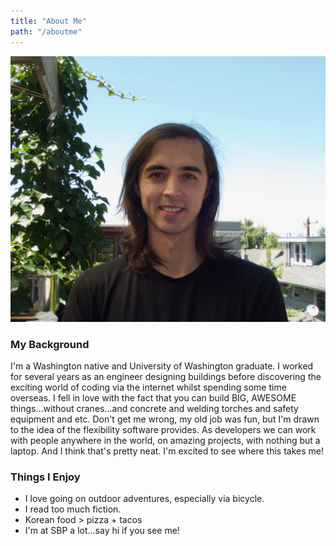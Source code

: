 ```yaml
---
title: "About Me"
path: "/aboutme"
---
```


![](./me.jpg)

### My Background

I'm a Washington native and University of Washington graduate. I worked for several years as an engineer designing buildings before discovering the exciting world of coding via the internet whilst spending some time overseas. I fell in love with the fact that you can build BIG, AWESOME things...without cranes...and concrete and welding torches and safety equipment and etc. Don't get me wrong, my old job was fun, but I'm drawn to the idea of the flexibility software provides. As developers we can work with people anywhere in the world, on amazing projects, with nothing but a laptop. And I think that's pretty neat. I'm excited to see where this takes me!

### Things I Enjoy

* I love going on outdoor adventures, especially via bicycle.
* I read too much fiction.
* Korean food > pizza + tacos
* I'm at SBP a lot...say hi if you see me!